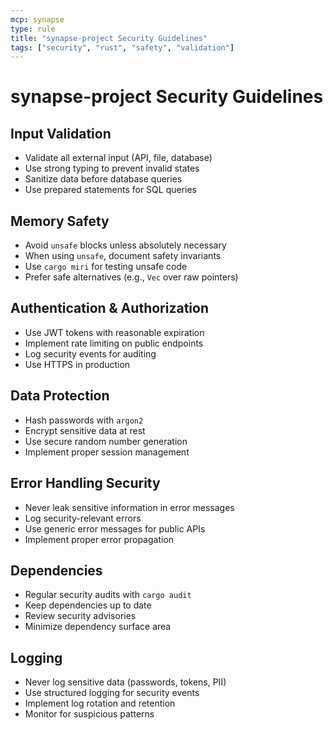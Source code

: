 ```yaml
---
mcp: synapse
type: rule
title: "synapse-project Security Guidelines"
tags: ["security", "rust", "safety", "validation"]
---
```


# synapse-project Security Guidelines

## Input Validation
- Validate all external input (API, file, database)
- Use strong typing to prevent invalid states
- Sanitize data before database queries
- Use prepared statements for SQL queries

## Memory Safety
- Avoid `unsafe` blocks unless absolutely necessary
- When using `unsafe`, document safety invariants
- Use `cargo miri` for testing unsafe code
- Prefer safe alternatives (e.g., `Vec` over raw pointers)

## Authentication & Authorization
- Use JWT tokens with reasonable expiration
- Implement rate limiting on public endpoints
- Log security events for auditing
- Use HTTPS in production

## Data Protection
- Hash passwords with `argon2`
- Encrypt sensitive data at rest
- Use secure random number generation
- Implement proper session management

## Error Handling Security
- Never leak sensitive information in error messages
- Log security-relevant errors
- Use generic error messages for public APIs
- Implement proper error propagation

## Dependencies
- Regular security audits with `cargo audit`
- Keep dependencies up to date
- Review security advisories
- Minimize dependency surface area

## Logging
- Never log sensitive data (passwords, tokens, PII)
- Use structured logging for security events
- Implement log rotation and retention
- Monitor for suspicious patterns
